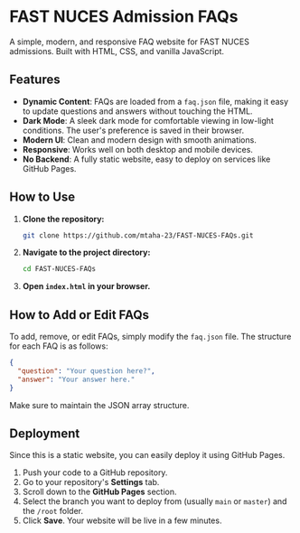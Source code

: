 # FAST NUCES Admission FAQs

A simple, modern, and responsive FAQ website for FAST NUCES admissions. Built with HTML, CSS, and vanilla JavaScript.

## Features

-   **Dynamic Content**: FAQs are loaded from a `faq.json` file, making it easy to update questions and answers without touching the HTML.
-   **Dark Mode**: A sleek dark mode for comfortable viewing in low-light conditions. The user's preference is saved in their browser.
-   **Modern UI**: Clean and modern design with smooth animations.
-   **Responsive**: Works well on both desktop and mobile devices.
-   **No Backend**: A fully static website, easy to deploy on services like GitHub Pages.

## How to Use

1.  **Clone the repository:**
    ```bash
    git clone https://github.com/mtaha-23/FAST-NUCES-FAQs.git
    ```
2.  **Navigate to the project directory:**
    ```bash
    cd FAST-NUCES-FAQs
    ```
3.  **Open `index.html` in your browser.**

## How to Add or Edit FAQs

To add, remove, or edit FAQs, simply modify the `faq.json` file. The structure for each FAQ is as follows:

```json
{
  "question": "Your question here?",
  "answer": "Your answer here."
}
```

Make sure to maintain the JSON array structure.

## Deployment

Since this is a static website, you can easily deploy it using GitHub Pages.

1.  Push your code to a GitHub repository.
2.  Go to your repository's **Settings** tab.
3.  Scroll down to the **GitHub Pages** section.
4.  Select the branch you want to deploy from (usually `main` or `master`) and the `/root` folder.
5.  Click **Save**. Your website will be live in a few minutes. 
